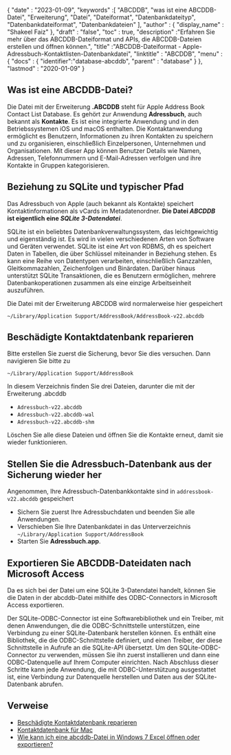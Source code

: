 {
  "date" : "2023-01-09",
  "keywords" :[ "ABCDDB", "was ist eine ABCDDB-Datei", "Erweiterung", "Datei", "Dateiformat", "Datenbankdateityp", "Datenbankdateiformat", "Datenbankdateien" ],
  "author" : {
    "display_name" : "Shakeel Faiz"
},
  "draft" : "false",
  "toc" : true,
  "description" :"Erfahren Sie mehr über das ABCDDB-Dateiformat und APIs, die ABCDDB-Dateien erstellen und öffnen können.",
  "title" :"ABCDDB-Dateiformat - Apple-Adressbuch-Kontaktlisten-Datenbankdatei",
  "linktitle" : "ABCDDB",
  "menu" : {
    "docs" : {
      "identifier":"database-abcddb",
      "parent" : "database"
}
},
  "lastmod" : "2020-01-09"
}

## Was ist eine ABCDDB-Datei?

Die Datei mit der Erweiterung **.ABCDDB** steht für Apple Address Book Contact List Database. Es gehört zur Anwendung **Adressbuch**, auch bekannt als **Kontakte**. Es ist eine integrierte Anwendung und in den Betriebssystemen iOS und macOS enthalten. Die Kontaktanwendung ermöglicht es Benutzern, Informationen zu ihren Kontakten zu speichern und zu organisieren, einschließlich Einzelpersonen, Unternehmen und Organisationen. Mit dieser App können Benutzer Details wie Namen, Adressen, Telefonnummern und E-Mail-Adressen verfolgen und ihre Kontakte in Gruppen kategorisieren.

## Beziehung zu SQLite und typischer Pfad

Das Adressbuch von Apple (auch bekannt als Kontakte) speichert Kontaktinformationen als vCards im Metadatenordner. **Die Datei _ABCDDB_ ist eigentlich eine _SQLite 3-Datendatei_**.

SQLite ist ein beliebtes Datenbankverwaltungssystem, das leichtgewichtig und eigenständig ist. Es wird in vielen verschiedenen Arten von Software und Geräten verwendet. SQLite ist eine Art von RDBMS, dh es speichert Daten in Tabellen, die über Schlüssel miteinander in Beziehung stehen. Es kann eine Reihe von Datentypen verarbeiten, einschließlich Ganzzahlen, Gleitkommazahlen, Zeichenfolgen und Binärdaten. Darüber hinaus unterstützt SQLite Transaktionen, die es Benutzern ermöglichen, mehrere Datenbankoperationen zusammen als eine einzige Arbeitseinheit auszuführen.

Die Datei mit der Erweiterung ABCDDB wird normalerweise hier gespeichert

`~/Library/Application Support/AddressBook/AddressBook-v22.abcddb`

## Beschädigte Kontaktdatenbank reparieren

Bitte erstellen Sie zuerst die Sicherung, bevor Sie dies versuchen. Dann navigieren Sie bitte zu

`~/Library/Application Support/AddressBook`

In diesem Verzeichnis finden Sie drei Dateien, darunter die mit der Erweiterung .abcddb

- `Adressbuch-v22.abcddb`
- `Adressbuch-v22.abcddb-wal`
- `Adressbuch-v22.abcddb-shm`

Löschen Sie alle diese Dateien und öffnen Sie die Kontakte erneut, damit sie wieder funktionieren.

## Stellen Sie die Adressbuch-Datenbank aus der Sicherung wieder her

Angenommen, Ihre Adressbuch-Datenbankkontakte sind in `addressbook-v22.abcddb` gespeichert

- Sichern Sie zuerst Ihre Adressbuchdaten und beenden Sie alle Anwendungen.
- Verschieben Sie Ihre Datenbankdatei in das Unterverzeichnis `~/Library/Application Support/AddressBook`
- Starten Sie **Adressbuch.app**.

## Exportieren Sie ABCDDB-Dateidaten nach Microsoft Access

Da es sich bei der Datei um eine SQLite 3-Datendatei handelt, können Sie die Daten in der abcddb-Datei mithilfe des ODBC-Connectors in Microsoft Access exportieren.

Der SQLite-ODBC-Connector ist eine Softwarebibliothek und ein Treiber, mit denen Anwendungen, die die ODBC-Schnittstelle unterstützen, eine Verbindung zu einer SQLite-Datenbank herstellen können. Es enthält eine Bibliothek, die die ODBC-Schnittstelle definiert, und einen Treiber, der diese Schnittstelle in Aufrufe an die SQLite-API übersetzt. Um den SQLite-ODBC-Connector zu verwenden, müssen Sie ihn zuerst installieren und dann eine ODBC-Datenquelle auf Ihrem Computer einrichten. Nach Abschluss dieser Schritte kann jede Anwendung, die mit ODBC-Unterstützung ausgestattet ist, eine Verbindung zur Datenquelle herstellen und Daten aus der SQLite-Datenbank abrufen.

## Verweise
* [Beschädigte Kontaktdatenbank reparieren](https://discussions.apple.com/docs/DOC-10581)
* [Kontaktdatenbank für Mac](https://nitroreward.weebly.com/blog/contact-database-for-mac)
* [Wie kann ich eine abcddb-Datei in Windows 7 Excel öffnen oder exportieren?](https://apple.stackexchange.com/questions/52888/how-can-i-open-or-export-a-abcddb-file-in-windows-7-excel)

